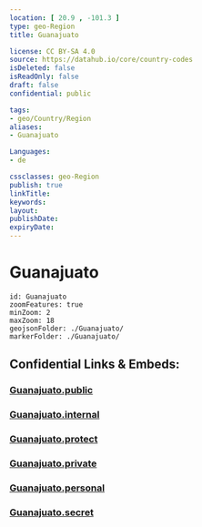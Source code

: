 ```yaml
---
location: [ 20.9 , -101.3 ] 
type: geo-Region
title: Guanajuato

license: CC BY-SA 4.0
source: https://datahub.io/core/country-codes
isDeleted: false
isReadOnly: false
draft: false
confidential: public

tags:
- geo/Country/Region
aliases:
- Guanajuato

Languages:
- de

cssclasses: geo-Region
publish: true
linkTitle: 
keywords: 
layout: 
publishDate: 
expiryDate: 
---
```


# Guanajuato

```leaflet
id: Guanajuato
zoomFeatures: true 
minZoom: 2 
maxZoom: 18
geojsonFolder: ./Guanajuato/
markerFolder: ./Guanajuato/
```


## Confidential Links & Embeds: 

### [Guanajuato.public](/_public/\Earth\Continent\America~Central\Mexico\States~MexicoGuanajuato.public.md) 

### [Guanajuato.internal](/_internal/\Earth\Continent\America~Central\Mexico\States~MexicoGuanajuato.internal.md) 

### [Guanajuato.protect](/_protect/\Earth\Continent\America~Central\Mexico\States~MexicoGuanajuato.protect.md) 

### [Guanajuato.private](/_private/\Earth\Continent\America~Central\Mexico\States~MexicoGuanajuato.private.md) 

### [Guanajuato.personal](/_personal/\Earth\Continent\America~Central\Mexico\States~MexicoGuanajuato.personal.md) 

### [Guanajuato.secret](/_secret/\Earth\Continent\America~Central\Mexico\States~MexicoGuanajuato.secret.md)

